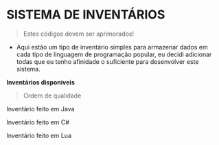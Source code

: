 # SISTEMA DE INVENTÁRIOS
> Estes códigos devem ser aprimorados!

- Aqui estão um tipo de inventário simples para armazenar dados em cada tipo de linguagem de programação popular, eu decidi adicionar todas que eu tenho afinidade o suficiente para desenvolver este sistema.

**Inventários disponíveis**
> Ordem de qualidade

Inventário feito em Java

Inventário feito em C#

Inventário feito em Lua
